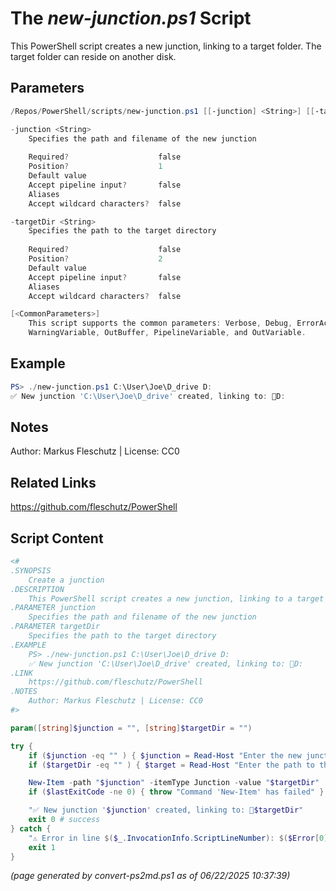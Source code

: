 The *new-junction.ps1* Script
===========================

This PowerShell script creates a new junction, linking to a target folder. The target folder can reside on another disk.

Parameters
----------
```powershell
/Repos/PowerShell/scripts/new-junction.ps1 [[-junction] <String>] [[-targetDir] <String>] [<CommonParameters>]

-junction <String>
    Specifies the path and filename of the new junction
    
    Required?                    false
    Position?                    1
    Default value                
    Accept pipeline input?       false
    Aliases                      
    Accept wildcard characters?  false

-targetDir <String>
    Specifies the path to the target directory
    
    Required?                    false
    Position?                    2
    Default value                
    Accept pipeline input?       false
    Aliases                      
    Accept wildcard characters?  false

[<CommonParameters>]
    This script supports the common parameters: Verbose, Debug, ErrorAction, ErrorVariable, WarningAction, 
    WarningVariable, OutBuffer, PipelineVariable, and OutVariable.
```

Example
-------
```powershell
PS> ./new-junction.ps1 C:\User\Joe\D_drive D:
✅ New junction 'C:\User\Joe\D_drive' created, linking to: 📂D:

```

Notes
-----
Author: Markus Fleschutz | License: CC0

Related Links
-------------
https://github.com/fleschutz/PowerShell

Script Content
--------------
```powershell
<#
.SYNOPSIS
	Create a junction
.DESCRIPTION
	This PowerShell script creates a new junction, linking to a target folder. The target folder can reside on another disk.
.PARAMETER junction
	Specifies the path and filename of the new junction
.PARAMETER targetDir
	Specifies the path to the target directory
.EXAMPLE
	PS> ./new-junction.ps1 C:\User\Joe\D_drive D:
	✅ New junction 'C:\User\Joe\D_drive' created, linking to: 📂D:
.LINK
	https://github.com/fleschutz/PowerShell
.NOTES
	Author: Markus Fleschutz | License: CC0
#>

param([string]$junction = "", [string]$targetDir = "")

try {
	if ($junction -eq "" ) { $junction = Read-Host "Enter the new junction's path and filename" }
	if ($targetDir -eq "" ) { $target = Read-Host "Enter the path to the target directory    " }

	New-Item -path "$junction" -itemType Junction -value "$targetDir"
	if ($lastExitCode -ne 0) { throw "Command 'New-Item' has failed" }

	"✅ New junction '$junction' created, linking to: 📂$targetDir"
	exit 0 # success
} catch {
	"⚠️ Error in line $($_.InvocationInfo.ScriptLineNumber): $($Error[0])"
	exit 1
}
```

*(page generated by convert-ps2md.ps1 as of 06/22/2025 10:37:39)*
